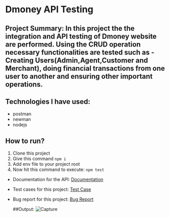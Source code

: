 # Dmoney API Testing
## Project Summary: In this project the the integration and API testing of Dmoney website are performed. Using the CRUD operation necessary functionalities are tested such as - Creating Users(Admin,Agent,Customer and Merchant), doing financial transactions from one user to another and ensuring other important operations.

## Technologies I have used:
- postman
- newman
- nodejs

## How to run?
  1. Clone this project
  2. Give this command `npm i`
  3. Add env file to your project root
  4. Now hit this command to execute:
     ```npm test```

- Documentation for the API: [Documentation](https://documenter.getpostman.com/view/38007041/2sAXjQ2Acp)
- Test cases for this project: [Test Case](https://docs.google.com/spreadsheets/d/16WRdhkB6KHdj_OMN9VmbA4K2i881ZaK9/edit?usp=sharing&ouid=115080025741069195972&rtpof=true&sd=true)
- Bug report for this project: [Bug Report](https://docs.google.com/spreadsheets/d/1CADrLhBnBtl7jijzN_vvpMc8NTSFc0oB/edit?usp=sharing&ouid=115080025741069195972&rtpof=true&sd=true)

  ##Output:
  ![Capture](https://github.com/user-attachments/assets/30d24697-3cff-4414-a1c6-d248e3fba6ad)

 
     
